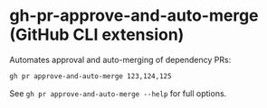 # gh-pr-approve-and-auto-merge (GitHub CLI extension)

Automates approval and auto-merging of dependency PRs:

```bash
gh pr approve-and-auto-merge 123,124,125
```

See `gh pr approve-and-auto-merge --help` for full options.
